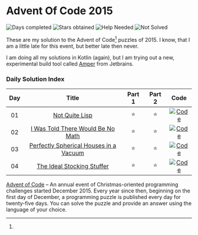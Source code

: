 # Advent Of Code 2015

![Days completed](https://img.shields.io/badge/Days%20Completed-4-green)
![Stars obtained](https://img.shields.io/badge/Stars%20Obtained%20⭐-8-yellow)
![Help Needed](https://img.shields.io/badge/Help%20Needed%20➕-0-purple)
![Not Solved](https://img.shields.io/badge/Not%20Solved%20❌-0-red)

These are my solution to the Advent of Code[^aoc-footnote] puzzles of 2015. I know, that I am a little late for this
event, but better late then never.

I am doing all my solutions in Kotlin (again), but I am trying out a new, experimental build tool called [Amper][amper]
from Jetbrains.

### Daily Solution Index

| Day |                      Title                      | Part 1 | Part 2 |                                              Code                                               |
|:---:|:-----------------------------------------------:|:------:|:------:|:-----------------------------------------------------------------------------------------------:|
| 01  |             [Not Quite Lisp][day01]             |   ⭐    |   ⭐    | [![Code](https://img.shields.io/badge/Code-grey?style=for-the-badge&logo=Kotlin)](src/Day01.kt) |
| 02  |   [I Was Told There Would Be No Math][day02]    |   ⭐    |   ⭐    | [![Code](https://img.shields.io/badge/Code-grey?style=for-the-badge&logo=Kotlin)](src/Day02.kt) |
| 03  | [Perfectly Spherical Houses in a Vacuum][day03] |   ⭐    |   ⭐    | [![Code](https://img.shields.io/badge/Code-grey?style=for-the-badge&logo=Kotlin)](src/Day03.kt) |
| 04  |       [The Ideal Stocking Stuffer][day04]       |   ⭐    |   ⭐    | [![Code](https://img.shields.io/badge/Code-grey?style=for-the-badge&logo=Kotlin)](src/Day04.kt) |

[^aoc-footnote]:
[Advent of Code][aoc] – An annual event of Christmas-oriented programming challenges started December 2015.
Every year since then, beginning on the first day of December, a programming puzzle is published every day for
twenty-five days.
You can solve the puzzle and provide an answer using the language of your choice.


[amper]: https://github.com/JetBrains/amper

[aoc]: https://adventofcode.com

[day01]: https://adventofcode.com/2015/day/1

[day02]: https://adventofcode.com/2015/day/2

[day03]: https://adventofcode.com/2015/day/3

[day04]: https://adventofcode.com/2015/day/4